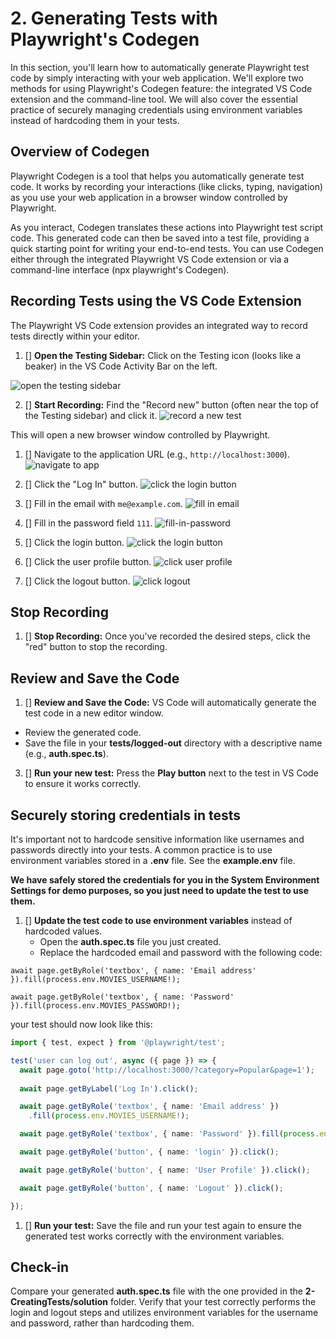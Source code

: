 # 2. Generating Tests with Playwright's Codegen

In this section, you'll learn how to automatically generate Playwright test code by simply interacting with your web application. We'll explore two methods for using Playwright's Codegen feature: the integrated VS Code extension and the command-line tool. We will also cover the essential practice of securely managing credentials using environment variables instead of hardcoding them in your tests.

## Overview of Codegen

Playwright Codegen is a tool that helps you automatically generate test code. It works by recording your interactions (like clicks, typing, navigation) as you use your web application in a browser window controlled by Playwright.

As you interact, Codegen translates these actions into Playwright test script code. This generated code can then be saved into a test file, providing a quick starting point for writing your end-to-end tests. You can use Codegen either through the integrated Playwright VS Code extension or via a command-line interface (npx playwright's Codegen).

## Recording Tests using the VS Code Extension

The Playwright VS Code extension provides an integrated way to record tests directly within your editor.

1. [] **Open the Testing Sidebar:** Click on the Testing icon (looks like a beaker) in the VS Code Activity Bar on the left.

![open the testing sidebar](../images/testing-sidebar.png)

2. [] **Start Recording:** Find the "Record new" button (often near the top of the Testing sidebar) and click it.
![record a new test](../images/record-new.png)

This will open a new browser window controlled by Playwright.

1. [] Navigate to the application URL (e.g., `http://localhost:3000`).
![navigate to app](../images/navigate-to-app.png)

2. [] Click the "Log In" button.
![click the login button](../images/login-user-profile.png)

3. [] Fill in the email with `me@example.com`.
![fill in email](../images/email.png)

4. [] Fill in the password field `111`.
![fill-in-password](../images/password.png)

5. [] Click the login button.
![click the login button](../images/click-login.png)

6. [] Click the user profile button.
![click user profile](../images/click-user-profile.png)

7. [] Click the logout button.
![click logout](../images/logout.png)

## Stop Recording

1. [] **Stop Recording:** Once you've recorded the desired steps, click the "red" button to stop the recording.

## Review and Save the Code


1. [] **Review and Save the Code:** VS Code will automatically generate the test code in a new editor window.
  * Review the generated code.
  * Save the file in your **tests/logged-out** directory with a descriptive name (e.g., **auth.spec.ts**).
3. [] **Run your new test:** Press the **Play button** next to the test in VS Code to ensure it works correctly.

## Securely storing credentials in tests

It's important not to hardcode sensitive information like usernames and passwords directly into your tests. A common practice is to use environment variables stored in a **.env** file. See the **example.env** file. 

**We have safely stored the credentials for you in the System Environment Settings for demo purposes, so you just need to update the test to use them.**

1. [] **Update the test code to use environment variables** instead of hardcoded values. 
   * Open the **auth.spec.ts** file you just created.
   * Replace the hardcoded email and password with the following code:

```
await page.getByRole('textbox', { name: 'Email address' }).fill(process.env.MOVIES_USERNAME!);

await page.getByRole('textbox', { name: 'Password' }).fill(process.env.MOVIES_PASSWORD!);
```

your test should now look like this:

```ts
import { test, expect } from '@playwright/test';

test('user can log out', async ({ page }) => {
  await page.goto('http://localhost:3000/?category=Popular&page=1');
  
  await page.getByLabel('Log In').click();

  await page.getByRole('textbox', { name: 'Email address' })
    .fill(process.env.MOVIES_USERNAME!);

  await page.getByRole('textbox', { name: 'Password' }).fill(process.env.MOVIES_PASSWORD!);

  await page.getByRole('button', { name: 'login' }).click();

  await page.getByRole('button', { name: 'User Profile' }).click();

  await page.getByRole('button', { name: 'Logout' }).click();

});
```

1. [] **Run your test:**
Save the file and run your test again to ensure the generated test works correctly with the environment variables.

## Check-in

Compare your generated **auth.spec.ts** file with the one provided in the **2-CreatingTests/solution** folder. Verify that your test correctly performs the login and logout steps and utilizes environment variables for the username and password, rather than hardcoding them.
